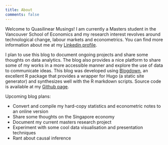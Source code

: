 ```yaml
---
title: About
comments: false
---
```


Welcome to Quasilinear Musings! I am currently a Masters student in the Vancouver School of Economics and my research interest revolves around technological change, labour markets and econometrics. You can find more information about me at my [Linkedin profile](https://www.linkedin.com/in/timothy-lin-0600ba141/). 

I plan to use this blog to document ongoing projects and share some thoughts on data analytics. The blog also provides a nice platform to share some of my works in a more accessible manner and explore the use of data to communicate ideas. This blog was developed using [Blogdown](https://github.com/rstudio/blogdown), an excellent R package that provides a wrapper for Hugo (a static site generator) and synthesizes well with the R markdown scripts. Source code is available at my [Github page](https://github.com/timlrx/timlrx.github.io).

Upcoming blog plans: 

- Convert and compile my hard-copy statistics and econometric notes to an online version
- Share some thoughts on the Singapore economy
- Document my current masters research project
- Experiment with some cool data visualisation and presentation techniques
- Rant about causal inference
